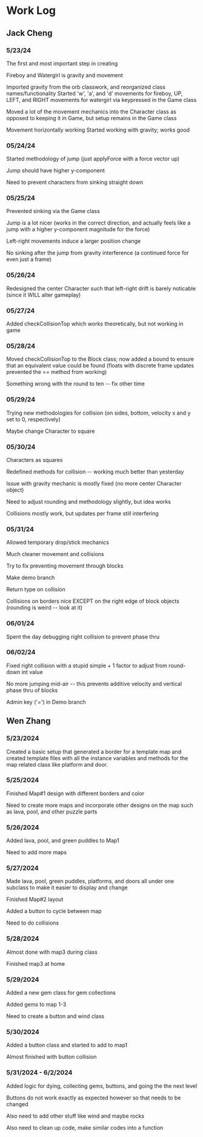 # Work Log

## Jack Cheng


### 5/23/24

The first and most important step in creating

Fireboy and Watergirl is gravity and movement

Imported gravity from the orb classwork, and reorganized class names/functionality Started 'w', 'a', and 'd' movements for fireboy, UP, LEFT, and RIGHT movements for watergirl via keypressed in the Game class

Moved a lot of the movement mechanics into the Character class as opposed to keeping it in Game, but setup remains in the Game class

Movement horizontally working Started working with gravity; works good

### 05/24/24

Started methodology of jump (just applyForce with a force vector up) 

Jump should have higher y-component

Need to prevent characters from sinking straight down

### 05/25/24

Prevented sinking via the Game class

Jump is a lot nicer (works in the correct direction, and actually feels like a jump with a higher y-component magnitude for the force)

Left-right movements induce a larger position change

No sinking after the jump from gravity interference (a continued force for even just a frame)

### 05/26/24

Redesigned the center Character such that left-right drift is barely noticable (since it WILL alter gameplay)

### 05/27/24

Added checkCollisionTop which works theoretically, but not working in game

### 05/28/24

Moved checkCollisionTop to the Block class; now added a bound to ensure that an equivalent value could be found (floats with discrete frame updates prevented the == method from working)

Something wrong with the round to ten -- fix other time

### 05/29/24

Trying new methodologies for collision (on sides, bottom, velocity x and y set to 0, respectively)

Maybe change Character to square

### 05/30/24

Characters as squares

Redefined methods for collision -- working much better than yesterday

Issue with gravity mechanic is mostly fixed (no more center Character object)

Need to adjust rounding and methodology slightly, but idea works

Collisions mostly work, but updates per frame still interfering

### 05/31/24

Allowed temporary drop/stick mechanics

Much cleaner movement and collisions

Try to fix preventing movement through blocks

Make demo branch

Return type on collision

Collisions on borders nice EXCEPT on the right edge of block objects (rounding is weird -- look at it)

### 06/01/24

Spent the day debugging right collision to prevent phase thru

### 06/02/24

Fixed right collision with a stupid simple + 1 factor to adjust from round-down int value

No more jumping mid-air -- this prevents additive velocity and vertical phase thru of blocks

Admin key ('=') in Demo branch


## Wen Zhang

### 5/23/2024 

Created a basic setup that generated a border for a template map and created template files with all the instance variables and methods for the map related class like platform and door.

### 5/25/2024

Finished Map#1 design with different borders and color

Need to create more maps and incorporate other designs on the map such as lava, pool, and other puzzle parts

### 5/26/2024

Added lava, pool, and green puddles to Map1

Need to add more maps 

### 5/27/2024

Made lava, pool, green puddles, platforms, and doors all under one subclass to make it easier to display and change

Finished Map#2 layout

Added a button to cycle between map

Need to do collisions

### 5/28/2024

Almost done with map3 during class

Finished map3 at home

### 5/29/2024

Added a new gem class for gem collections

Added gems to map 1-3

Need to create a button and wind class

### 5/30/2024

Added a button class and started to add to map1

Almost finished with button collision

### 5/31/2024 - 6/2/2024

Added logic for dying, collecting gems, buttons, and going the the next level

Buttons do not work exactly as expected however so that needs to be changed

Also need to add other stuff like wind and maybe rocks

Also need to clean up code, make similar codes into a function

